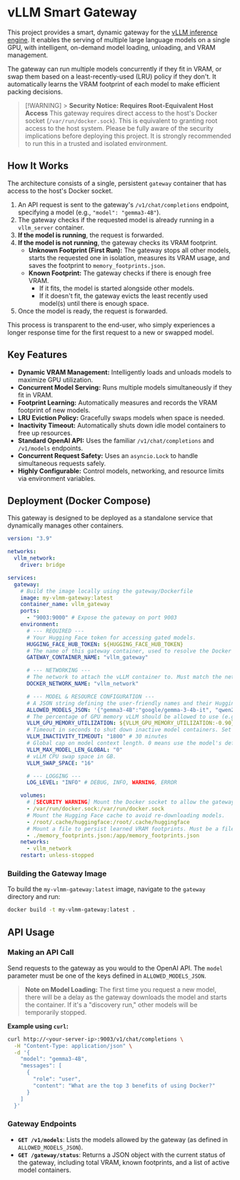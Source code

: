 # vLLM Smart Gateway

This project provides a smart, dynamic gateway for the [vLLM inference engine](https://github.com/vllm-project/vllm). It enables the serving of multiple large language models on a single GPU, with intelligent, on-demand model loading, unloading, and VRAM management.

The gateway can run multiple models concurrently if they fit in VRAM, or swap them based on a least-recently-used (LRU) policy if they don't. It automatically learns the VRAM footprint of each model to make efficient packing decisions.

> [!WARNING] > **Security Notice: Requires Root-Equivalent Host Access**
> This gateway requires direct access to the host's Docker socket (`/var/run/docker.sock`). This is equivalent to granting root access to the host system. Please be fully aware of the security implications before deploying this project. It is strongly recommended to run this in a trusted and isolated environment.

## How It Works

The architecture consists of a single, persistent `gateway` container that has access to the host's Docker socket.

1.  An API request is sent to the gateway's `/v1/chat/completions` endpoint, specifying a model (e.g., `"model": "gemma3-4B"`).
2.  The gateway checks if the requested model is already running in a `vllm_server` container.
3.  **If the model is running**, the request is forwarded.
4.  **If the model is not running**, the gateway checks its VRAM footprint.
    - **Unknown Footprint (First Run):** The gateway stops all other models, starts the requested one in isolation, measures its VRAM usage, and saves the footprint to `memory_footprints.json`.
    - **Known Footprint:** The gateway checks if there is enough free VRAM.
      - If it fits, the model is started alongside other models.
      - If it doesn't fit, the gateway evicts the least recently used model(s) until there is enough space.
5.  Once the model is ready, the request is forwarded.

This process is transparent to the end-user, who simply experiences a longer response time for the first request to a new or swapped model.

## Key Features

- **Dynamic VRAM Management:** Intelligently loads and unloads models to maximize GPU utilization.
- **Concurrent Model Serving:** Runs multiple models simultaneously if they fit in VRAM.
- **Footprint Learning:** Automatically measures and records the VRAM footprint of new models.
- **LRU Eviction Policy:** Gracefully swaps models when space is needed.
- **Inactivity Timeout:** Automatically shuts down idle model containers to free up resources.
- **Standard OpenAI API:** Uses the familiar `/v1/chat/completions` and `/v1/models` endpoints.
- **Concurrent Request Safety:** Uses an `asyncio.Lock` to handle simultaneous requests safely.
- **Highly Configurable:** Control models, networking, and resource limits via environment variables.

## Deployment (Docker Compose)

This gateway is designed to be deployed as a standalone service that dynamically manages other containers.

```yaml
version: "3.9"

networks:
  vllm_network:
    driver: bridge

services:
  gateway:
    # Build the image locally using the gateway/Dockerfile
    image: my-vlmm-gateway:latest
    container_name: vllm_gateway
    ports:
      - "9003:9000" # Expose the gateway on port 9003
    environment:
      # --- REQUIRED ---
      # Your Hugging Face token for accessing gated models.
      HUGGING_FACE_HUB_TOKEN: ${HUGGING_FACE_HUB_TOKEN}
      # The name of this gateway container, used to resolve the Docker network.
      GATEWAY_CONTAINER_NAME: "vllm_gateway"

      # --- NETWORKING ---
      # The network to attach the vLLM container to. Must match the network defined above.
      DOCKER_NETWORK_NAME: "vllm_network"

      # --- MODEL & RESOURCE CONFIGURATION ---
      # A JSON string defining the user-friendly names and their Hugging Face model IDs.
      ALLOWED_MODELS_JSON: '{"gemma3-4B":"google/gemma-3-4b-it", "qwen2.5":"Qwen/Qwen2.5-Coder-7B-Instruct"}'
      # The percentage of GPU memory vLLM should be allowed to use (e.g., "0.90" for 90%).
      VLLM_GPU_MEMORY_UTILIZATION: ${VLLM_GPU_MEMORY_UTILIZATION:-0.90}
      # Timeout in seconds to shut down inactive model containers. Set to 0 to disable.
      VLLM_INACTIVITY_TIMEOUT: "1800" # 30 minutes
      # Global cap on model context length. 0 means use the model's default.
      VLLM_MAX_MODEL_LEN_GLOBAL: "0"
      # vLLM CPU swap space in GB.
      VLLM_SWAP_SPACE: "16"

      # --- LOGGING ---
      LOG_LEVEL: "INFO" # DEBUG, INFO, WARNING, ERROR

    volumes:
      # [SECURITY WARNING] Mount the Docker socket to allow the gateway to manage containers.
      - /var/run/docker.sock:/var/run/docker.sock
      # Mount the Hugging Face cache to avoid re-downloading models.
      - /root/.cache/huggingface:/root/.cache/huggingface
      # Mount a file to persist learned VRAM footprints. Must be a file, not a directory.
      - ./memory_footprints.json:/app/memory_footprints.json
    networks:
      - vllm_network
    restart: unless-stopped
```

### Building the Gateway Image

To build the `my-vlmm-gateway:latest` image, navigate to the `gateway` directory and run:

```bash
docker build -t my-vlmm-gateway:latest .
```

## API Usage

### Making an API Call

Send requests to the gateway as you would to the OpenAI API. The `model` parameter must be one of the keys defined in `ALLOWED_MODELS_JSON`.

> **Note on Model Loading:** The first time you request a new model, there will be a delay as the gateway downloads the model and starts the container. If it's a "discovery run," other models will be temporarily stopped.

**Example using `curl`:**

```bash
curl http://<your-server-ip>:9003/v1/chat/completions \
  -H "Content-Type: application/json" \
  -d '{
    "model": "gemma3-4B",
    "messages": [
      {
        "role": "user",
        "content": "What are the top 3 benefits of using Docker?"
      }
    ]
  }'
```

### Gateway Endpoints

- **`GET /v1/models`**: Lists the models allowed by the gateway (as defined in `ALLOWED_MODELS_JSON`).
- **`GET /gateway/status`**: Returns a JSON object with the current status of the gateway, including total VRAM, known footprints, and a list of active model containers.
